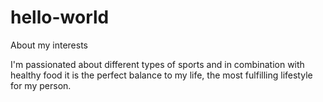 # hello-world

About my interests

I'm passionated about different types of sports and in combination with healthy food it is the perfect balance to my life, the most fulfilling lifestyle for my person.
